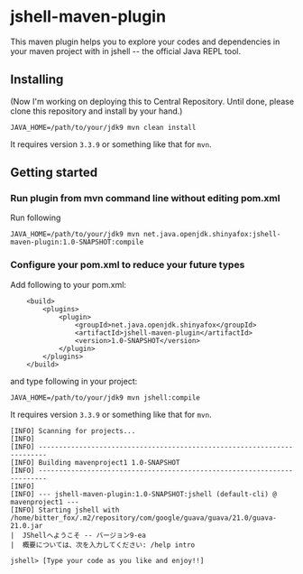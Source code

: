 # jshell-maven-plugin
This maven plugin helps you to explore your codes and dependencies in your maven project with in jshell -- the official Java REPL tool.

## Installing
(Now I'm working on deploying this to Central Repository. Until done, please clone this repository and install by your hand.)

```
JAVA_HOME=/path/to/your/jdk9 mvn clean install
```
It requires version `3.3.9` or something like that for `mvn`.

## Getting started
### Run plugin from mvn command line without editing pom.xml
Run following
```
JAVA_HOME=/path/to/your/jdk9 mvn net.java.openjdk.shinyafox:jshell-maven-plugin:1.0-SNAPSHOT:compile
```

### Configure your pom.xml to reduce your future types
Add following to your pom.xml:
```
    <build>
        <plugins>
            <plugin>
                <groupId>net.java.openjdk.shinyafox</groupId>
                <artifactId>jshell-maven-plugin</artifactId>
                <version>1.0-SNAPSHOT</version>
            </plugin>
        </plugins>
    </build>
```

and type following in your project:
```
JAVA_HOME=/path/to/your/jdk9 mvn jshell:compile
```

It requires version `3.3.9` or something like that for `mvn`.

```
[INFO] Scanning for projects...
[INFO]                                                                         
[INFO] ------------------------------------------------------------------------
[INFO] Building mavenproject1 1.0-SNAPSHOT
[INFO] ------------------------------------------------------------------------
[INFO] 
[INFO] --- jshell-maven-plugin:1.0-SNAPSHOT:jshell (default-cli) @ mavenproject1 ---
[INFO] Starting jshell with /home/bitter_fox/.m2/repository/com/google/guava/guava/21.0/guava-21.0.jar
|  JShellへようこそ -- バージョン9-ea
|  概要については、次を入力してください: /help intro

jshell> [Type your code as you like and enjoy!!]

```
